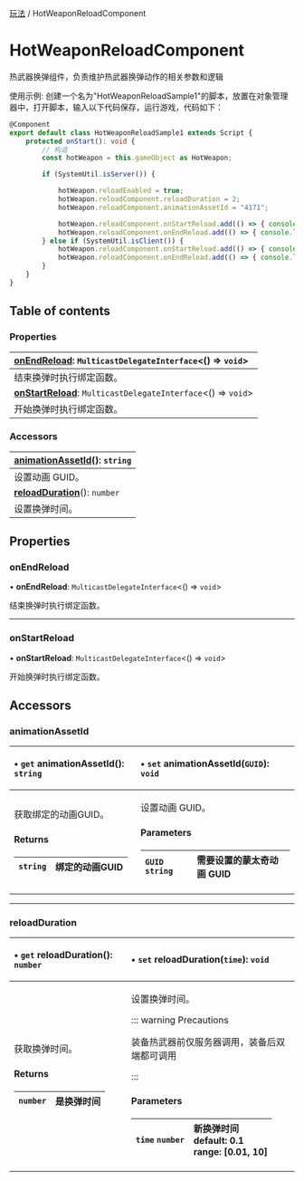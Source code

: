 [玩法](../groups/玩法.玩法.md) / HotWeaponReloadComponent

# HotWeaponReloadComponent <Badge type="tip" text="Class" /> <Score text="HotWeaponReloadComponent" />

热武器换弹组件，负责维护热武器换弹动作的相关参数和逻辑

<span style="font-size: 14px;">
使用示例: 创建一个名为"HotWeaponReloadSample1"的脚本，放置在对象管理器中，打开脚本，输入以下代码保存，运行游戏，代码如下：
</span>

```ts
@Component
export default class HotWeaponReloadSample1 extends Script {
    protected onStart(): void {
        // 构造
        const hotWeapon = this.gameObject as HotWeapon;

        if (SystemUtil.isServer()) {

            hotWeapon.reloadEnabled = true;
            hotWeapon.reloadComponent.reloadDuration = 2;
            hotWeapon.reloadComponent.animationAssetId = "4171";

            hotWeapon.reloadComponent.onStartReload.add(() => { console.log("reloadComponent.onStartReload Server") });
            hotWeapon.reloadComponent.onEndReload.add(() => { console.log("reloadComponent.onEndReload Server") });
        } else if (SystemUtil.isClient()) {
            hotWeapon.reloadComponent.onStartReload.add(() => { console.log("reloadComponent.onStartReload Client") });
            hotWeapon.reloadComponent.onEndReload.add(() => { console.log("reloadComponent.onEndReload Client") });
        }
    }
}
```

## Table of contents

### Properties <Score text="Properties" /> 
| **[onEndReload](mw.HotWeaponReloadComponent.md#onendreload)**: `MulticastDelegateInterface`<() => `void`\>  |
| :-----|
| 结束换弹时执行绑定函数。|
| **[onStartReload](mw.HotWeaponReloadComponent.md#onstartreload)**: `MulticastDelegateInterface`<() => `void`\>  |
| 开始换弹时执行绑定函数。|

### Accessors <Score text="Accessors" /> 
| **[animationAssetId](mw.HotWeaponReloadComponent.md#animationassetid)**(): `string`   |
| :-----|
| 设置动画 GUID。|
| **[reloadDuration](mw.HotWeaponReloadComponent.md#reloadduration)**(): `number`   |
| 设置换弹时间。|

## Properties

### onEndReload <Score text="onEndReload" /> 

• **onEndReload**: `MulticastDelegateInterface`<() => `void`\>

结束换弹时执行绑定函数。

___

### onStartReload <Score text="onStartReload" /> 

• **onStartReload**: `MulticastDelegateInterface`<() => `void`\>

开始换弹时执行绑定函数。

## Accessors

### animationAssetId <Score text="animationAssetId" /> 

<table class="get-set-table">
<thead><tr>
<th style="text-align: left">

• `get` **animationAssetId**(): `string` 

</th>
<th style="text-align: left">

• `set` **animationAssetId**(`GUID`): `void` <Badge type="tip" text="other" />

</th>
</tr></thead>
<tbody><tr>
<td style="text-align: left">


获取绑定的动画GUID。

#### Returns

| `string` | 绑定的动画GUID |
| :------ | :------ |


</td>
<td style="text-align: left">


设置动画 GUID。

#### Parameters

| `GUID` `string` |  需要设置的蒙太奇动画 GUID |
| :------ | :------ |



</td>
</tr></tbody>
</table>

___

### reloadDuration <Score text="reloadDuration" /> 

<table class="get-set-table">
<thead><tr>
<th style="text-align: left">

• `get` **reloadDuration**(): `number` 

</th>
<th style="text-align: left">

• `set` **reloadDuration**(`time`): `void` <Badge type="tip" text="other" />

</th>
</tr></thead>
<tbody><tr>
<td style="text-align: left">


获取换弹时间。

#### Returns

| `number` | 是换弹时间 |
| :------ | :------ |


</td>
<td style="text-align: left">


设置换弹时间。

::: warning Precautions

装备热武器前仅服务器调用，装备后双端都可调用

:::

#### Parameters

| `time` `number` |  新换弹时间 <br> default: 0.1 <br> range: [0.01, 10] |
| :------ | :------ |


</td>
</tr></tbody>
</table>

